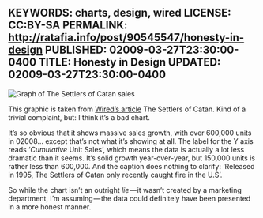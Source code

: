 KEYWORDS: charts, design, wired
LICENSE: CC:BY-SA
PERMALINK: http://ratafia.info/post/90545547/honesty-in-design
PUBLISHED: 02009-03-27T23:30:00-0400
TITLE: Honesty in Design
UPDATED: 02009-03-27T23:30:00-0400
--
![Graph of The Settlers of Catan sales][chart]

 [chart]: http://img.photobucket.com/albums/v240/stilist/Miscellaneous/mf_settlers3_f.gif

This graphic is taken from [<span class='magazine'>Wired</span>’s
article][tsoc] <span class='game'>The Settlers of Catan</span>. Kind of a
trivial complaint, but: I think it’s a bad chart.

 [tsoc]: http://www.wired.com/gaming/gamingreviews/magazine/17-04/mf_settlers

It’s so obvious that it shows massive sales growth, with over 600,000 units in
02008… except that’s not what it’s showing at all. The label for the Y axis
reads ‘*Cumulative* Unit Sales’, which means the data is actually a lot less
dramatic than it seems. It’s solid growth year-over-year, but 150,000 units is
rather less than 600,000. And the caption does nothing to clarify: ‘Released in
1995, The Settlers of Catan only recently caught fire in the U.S’.

So while the chart isn’t an outright *lie* — it wasn’t created by a marketing
department, I’m assuming — the data could definitely have been presented in a
more honest manner.
